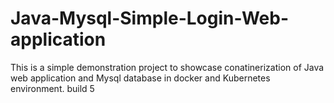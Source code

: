 # Java-Mysql-Simple-Login-Web-application

This is a simple demonstration project to showcase conatinerization of Java web application and Mysql database in docker and Kubernetes environment.
build 5
